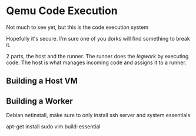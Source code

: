 Qemu Code Execution
===================

Not much to see yet, but this is the code execution system

Hopefully it's secure.  I'm sure one of you dorks will find something to break
it.


2 parts, the host and the runner.  The runner does the *legwork* by executing
code. The host is what manages incoming code and assigns it to a runner.


Building a Host VM
------------------



Building a Worker
-----------------

Debian netinstall, make sure to only install ssh server and system essentials

apt-get install sudo vim build-essential
